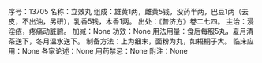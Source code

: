 序号：13705
名称：立效丸
组成：雄黄1两，雌黄5钱，没药半两，巴豆1两（去皮，不出油，另研），乳香5钱，木香1两。
出处：《普济方》卷二七四。
主治：浸淫疮，疼痛动脏腑。
加减：None
功效：None
用法用量：食后每服5丸，夏月清茶送下，冬月温水送下。
制备方法：上为细末，面粉为丸，如梧桐子大。
临床应用：None
各家论述：None
用药禁忌：None
附注：None
